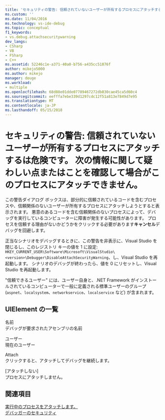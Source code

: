 ```yaml
---
title: 'セキュリティの警告: 信頼されていないユーザーが所有するプロセスにアタッチするは危険です。 次の情報に関して疑わしい点またはことを確認して場合がこのプロセスにアタッチされません |Microsoft ドキュメント'
ms.custom: ''
ms.date: 11/04/2016
ms.technology: vs-ide-debug
ms.topic: conceptual
f1_keywords:
- vs.debug.attachsecuritywarning
dev_langs:
- CSharp
- VB
- FSharp
- C++
ms.assetid: 52246c1e-a371-40a0-b756-a435cc51876f
author: mikejo5000
ms.author: mikejo
manager: douge
ms.workload:
- multiple
ms.openlocfilehash: 68d88e01dde07789467272db830cae45ca5d60c4
ms.sourcegitcommit: eefffa7ebe339d1297cdc12f51a813e7849d7e95
ms.translationtype: MT
ms.contentlocale: ja-JP
ms.lasthandoff: 05/15/2018
---
```

# <a name="security-warning-attaching-to-a-process-owned-by-an-untrusted-user-can-be-dangerous-if-the-following-information-looks-suspicious-or-you-are-unsure-do-not-attach-to-this-process"></a>セキュリティの警告: 信頼されていないユーザーが所有するプロセスにアタッチするは危険です。 次の情報に関して疑わしい点またはことを確認して場合がこのプロセスにアタッチできません。
この警告ダイアログ ボックスは、部分的に信頼されているコードを含むプロセスや、信頼関係のないユーザーが所有するプロセスにアタッチしようとすると表示されます。 悪意のあるコードを含む信頼関係のないプロセスによって、デバッグを実行しているコンピューターに障害が発生する可能性があります。 プロセスを信頼する理由がないかどうかをクリックする必要があります**キャンセル**デバッグを回避します。  
  
 正当なシナリオをデバッグするときに、この警告を非表示に、Visual Studio を閉じるし、このレジストリ キーの値を 1 に設定: `HKEY_CURRENT_USER\Software\Microsoft\VisualStudio\<version>\Debugger\DisableAttachSecurityWarning`、し、Visual Studio を再起動します。 シナリオのデバッグが終わったら、値を 0 にリセットし、Visual Studio を再起動します。  
  
 "信頼できるユーザー" には、ユーザー自身と、.NET Framework がインストールされているコンピューターで一般に定義される標準ユーザーのグループ (`aspnet`、`localsystem`、`networkservice`、`localservice` など) が含まれます。  
  
## <a name="uielement-list"></a>UIElement の一覧  
 名前  
 デバッグが要求されたアセンブリの名前  
  
 ユーザー  
 現在のユーザー  
  
 Attach  
 クリックすると、アタッチしてデバッグを継続します。  
  
 [アタッチしない]  
 プロセスにアタッチしません。  
  
## <a name="see-also"></a>関連項目  
 [実行中のプロセスをアタッチします。](../debugger/attach-to-running-processes-with-the-visual-studio-debugger.md)   
 [デバッガーのセキュリティ](../debugger/debugger-security.md)